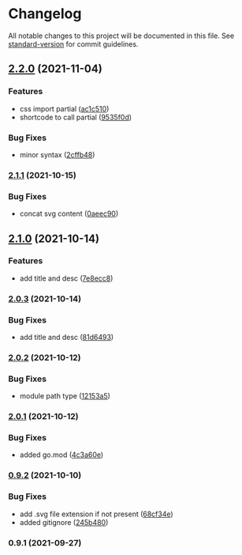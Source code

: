 # Changelog

All notable changes to this project will be documented in this file. See [standard-version](https://github.com/conventional-changelog/standard-version) for commit guidelines.

## [2.2.0](/github.com/future-wd/hugo-svg-font/compare/v2.1.1...v2.2.0) (2021-11-04)


### Features

* css import partial ([ac1c510](/github.com/future-wd/hugo-svg-font/commit/ac1c5100156623244c41b2594df3581e5aeae3fb))
* shortcode to call partial ([9535f0d](/github.com/future-wd/hugo-svg-font/commit/9535f0dabde8466ddc8f8b0f8d13f59f943f82be))


### Bug Fixes

* minor syntax ([2cffb48](/github.com/future-wd/hugo-svg-font/commit/2cffb481d5c02e7ad59c1c511ec2ed47d873b742))

### [2.1.1](/github.com/future-wd/hugo-svg-font/compare/v2.1.0...v2.1.1) (2021-10-15)


### Bug Fixes

* concat svg content ([0aeec90](/github.com/future-wd/hugo-svg-font/commit/0aeec9008bd9121ecf4d19e4e79cbb955fc9237c))

## [2.1.0](/github.com/future-wd/hugo-svg-font/compare/v2.0.3...v2.1.0) (2021-10-14)


### Features

* add title and desc ([7e8ecc8](/github.com/future-wd/hugo-svg-font/commit/7e8ecc849a6df5fde7ad93fa11b7f0702f81f709))

### [2.0.3](/github.com/future-wd/hugo-svg-font/compare/v2.0.2...v2.0.3) (2021-10-14)


### Bug Fixes

* add title and desc ([81d6493](/github.com/future-wd/hugo-svg-font/commit/81d6493bfe5fd552c89116865be1062ee434d9eb))

### [2.0.2](/github.com/future-wd/hugo-svg-font/compare/v2.0.1...v2.0.2) (2021-10-12)


### Bug Fixes

* module path type ([12153a5](/github.com/future-wd/hugo-svg-font/commit/12153a51483f6da9b8ae6452be67bdc3e47f3ebd))

### [2.0.1](/github.com/future-wd/hugo-svg-font/compare/v2.0.0...v2.0.1) (2021-10-12)


### Bug Fixes

* added go.mod ([4c3a60e](/github.com/future-wd/hugo-svg-font/commit/4c3a60ea62f4e9cc73c7cc97670887863a76a527))

### [0.9.2](/github.com/future-wd/hugo-svg-font/compare/v0.9.1...v0.9.2) (2021-10-10)


### Bug Fixes

* add .svg file extension if not present ([68cf34e](/github.com/future-wd/hugo-svg-font/commit/68cf34e2a617b59d72cc16525c4d8bd35e02785a))
* added gitignore ([245b480](/github.com/future-wd/hugo-svg-font/commit/245b480357989568fbca9960f470c2fd044ce750))

### 0.9.1 (2021-09-27)
